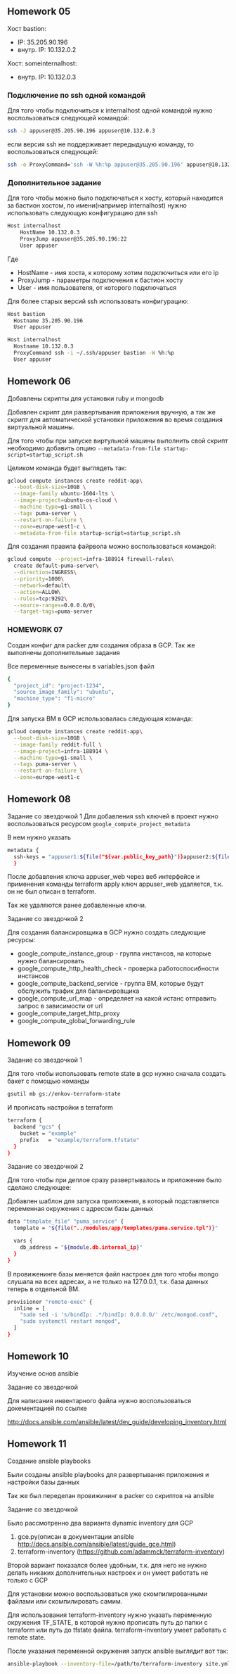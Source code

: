 ## Homework 05

Хост bastion:
- IP: 35.205.90.196
- внутр. IP: 10.132.0.2

Хост: someinternalhost:
- внутр. IP: 10.132.0.3

### Подключение по ssh одной командой

Для того чтобы подключиться к internalhost одной командой нужно воспользоваться следующей командой:

```bash
ssh -J appuser@35.205.90.196 appuser@10.132.0.3
```

если версия ssh не поддерживает передыдущую команду, то воспользоваться следующей:

```bash
ssh -o ProxyCommand='ssh -W %h:%p appuser@35.205.90.196' appuser@10.132.0.3
```
### Дополнительное задание

Для того чтобы можно было подключаться к хосту, который находится за бастион хостом, по имени(например internalhost) нужно использовать следующую конфигурацию для ssh

```bash
Host internalhost
    HostName 10.132.0.3
    ProxyJump appuser@35.205.90.196:22
    User appuser
```

Где

- HostName - имя хоста, к которому хотим подключиться или его ip
- ProxyJump - параметры подключения к бастион хосту
- User - имя пользователя, от которого подключаться

Для более старых версий ssh использовать конфигурацию:

```bash
Host bastion
  Hostname 35.205.90.196
  User appuser

Host internalhost
  Hostname 10.132.0.3
  ProxyCommand ssh -i ~/.ssh/appuser bastion -W %h:%p
  User appuser
```
## Homework 06

Добавлены скрипты для установки ruby и mongodb

Добавлен скрипт для развертывания приложения вручную, а так же скрипт для автоматической установки приложения во время создания виртуальной машины.

Для того чтобы при запуске виртульной машины выполнить свой скрипт необходимо добавить опцию ```--metadata-from-file startup-script=startup_script.sh```

Целиком команда будет выглядеть так:

```bash
gcloud compute instances create reddit-app\
  --boot-disk-size=10GB \
  --image-family ubuntu-1604-lts \
  --image-project=ubuntu-os-cloud \
  --machine-type=g1-small \
  --tags puma-server \
  --restart-on-failure \
  --zone=europe-west1-c \
  --metadata-from-file startup-script=startup_script.sh
```

Для создания правила файрвола можно воспользоваться командой:

```bash
gcloud compute --project=infra-188914 firewall-rules\
  create default-puma-server\
  --direction=INGRESS\
  --priority=1000\
  --network=default\
  --action=ALLOW\
  --rules=tcp:9292\
  --source-ranges=0.0.0.0/0\
  --target-tags=puma-server
```

### HOMEWORK 07

Создан конфиг для packer для создания образа в GCP.
Так же выполнены дополнительные задания

Все переменные вынесены в variables.json файл

```bash
{
  "project_id": "project-1234",
  "source_image_family": "ubuntu",
  "machine_type": "f1-micro"
}
```
Для запуска ВМ в GCP использовалась следующая команда:
```bash
gcloud compute instances create reddit-app\
  --boot-disk-size=10GB \
  --image-family reddit-full \
  --image-project=infra-188914 \
  --machine-type=g1-small \
  --tags puma-server \
  --restart-on-failure \
  --zone=europe-west1-c
```

## Homework 08

Задание со звездочкой 1
Для добавления ssh ключей в проект нужно воспользоваться ресурсом ```google_compute_project_metadata```

В нем нужно указать

```bash
metadata {
  ssh-keys = "appuser1:${file("${var.public_key_path}")}appuser2:${file("${var.public_key_path}")}"
  }
```

После добавления ключа appuser_web через веб интерфейсе и применения команды terraform apply ключ appuser_web удаляется, т.к. он не был описан в terraform.

Так же удаляются ранее добавленные ключи.

Задание со звездочкой 2

Для создания балансировщика в GCP нужно создать следующие ресурсы:

- google_compute_instance_group - группа инстансов, на которые нужно балансировать
- google_compute_http_health_check - проверка работоспосибности инстансов
- google_compute_backend_service - группа ВМ, которые будут обслужить трафик для балансировщика
- google_compute_url_map - определяет на какой истанс отправить запрос в зависимости от url
- google_compute_target_http_proxy
- google_compute_global_forwarding_rule


## Homework 09

Задание со звездочкой 1

Для того чтобы использовать remote state в gcp нужно сначала создать бакет с помощью команды

```bash
gsutil mb gs://enkov-terraform-state
```

И прописать настройки в terraform

```bash
terraform {
  backend "gcs" {
    bucket = "example"
    prefix   = "example/terraform.tfstate"
  }
}
```

Задание со звездочкой 2

Для того чтобы при деплое сразу развертывалось и приложение было сделано следующее:

Добавлен шаблон для запуска приложения, в который подставляется переменная окружения с адресом базы данных

```bash
data "template_file" "puma_service" {
  template = "${file("../modules/app/templates/puma.service.tpl")}"

  vars {
    db_address = "${module.db.internal_ip}"
  }
}

```

В провиженинге базы меняется файл настроек для того чтобы mongo слушала на всех адресах, а не только на 127.0.0.1, т.к. база данных теперь в отдельной ВМ.

```bash
provisioner "remote-exec" {
  inline = [
    "sudo sed -i 's/bindIp: .*/bindIp: 0.0.0.0/' /etc/mongod.conf",
    "sudo systemctl restart mongod",
  ]
}
```
## Homework 10

Изучение основ ansible

Задание со звездочкой

Для написания инвентарного файла нужно воспользоваться докементацией по ссылке

http://docs.ansible.com/ansible/latest/dev_guide/developing_inventory.html

## Homework 11

Создание ansible playbooks

Были созданы ansible playbooks для развертывания приложения и настройки базы данных

Так же был переделан провижининг в packer со скриптов на ansible

Задание со звездочкой

Было рассмотренно два варианта dynamic inventory для GCP

1. gce.py(описан в документации ansible http://docs.ansible.com/ansible/latest/guide_gce.html)
2. terraform-inventory (https://github.com/adammck/terraform-inventory)

Второй вариант показался более удобным, т.к. для него не нужно делать никаких дополнительных настроек и он умеет работать не только с GCP

Для установки можно воспользоваться уже скомпилированными файлами или скомпилировать самим.

Для использования terraform-inventory нужно указать переменную окружения TF_STATE, в которой нужно прописать путь до папки с terraform или путь до tfstate файла. terraform-inventory умеет работать с remote state.

После указания переменной окружения запуск ansible выглядит вот так:

```bash
ansible-playbook --inventory-file=/path/to/terraform-inventory site.yml
```
